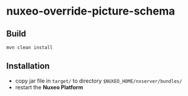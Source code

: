 # nuxeo-override-picture-schema

## Build

```
mvn clean install
```

## Installation

- copy jar file in `target/` to directory `$NUXEO_HOME/nxserver/bundles/`
- restart the **Nuxeo Platform**

